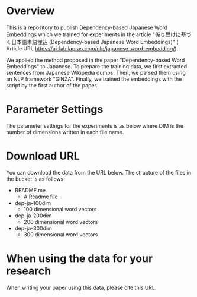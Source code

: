 # Overview
This is a repository to publish Dependency-based Japanese Word Embeddings which we trained for experiments in the article "係り受けに基づく日本語単語埋込 (Dependency-based Japanese Word Embeddings)" ( Article URL https://ai-lab.lapras.com/nlp/japanese-word-embedding/).

We applied the method proposed in the paper "Dependency-based Word Embeddings" to Japanese.
To prepare the training data, we first extracted sentences from Japanese Wikipedia dumps.
Then, we parsed them using an NLP framework "GiNZA".
Finally, we trained the embeddings with the script by the first author of the paper.

# Parameter Settings
The parameter settings for the experiments is as below where DIM is the number of dimensions written in each file name.



# Download URL
You can download the data from the URL below.
The structure of the files in the bucket is as follows:
- README.me
  - A Readme file
- dep-ja-100dim
  - 100 dimensional word vectors
- dep-ja-200dim
  - 200 dimensional word vectors
- dep-ja-300dim
  - 300 dimensional word vectors

# When using the data for your research
When writing your paper using this data, please cite this URL.


